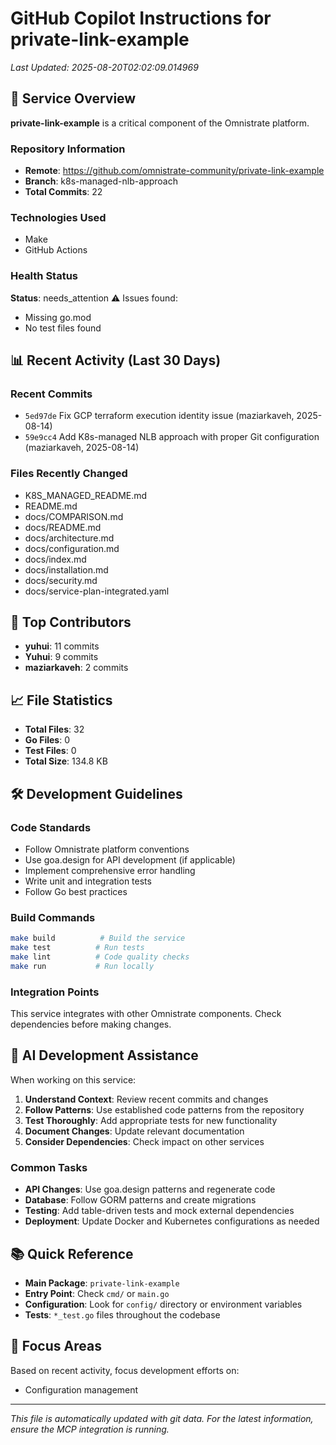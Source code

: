# GitHub Copilot Instructions for private-link-example

*Last Updated: 2025-08-20T02:02:09.014969*

## 🚀 Service Overview
**private-link-example** is a critical component of the Omnistrate platform.

### Repository Information
- **Remote**: https://github.com/omnistrate-community/private-link-example
- **Branch**: k8s-managed-nlb-approach
- **Total Commits**: 22

### Technologies Used
- Make
- GitHub Actions

### Health Status
**Status**: needs_attention
⚠️ Issues found:
- Missing go.mod
- No test files found

## 📊 Recent Activity (Last 30 Days)
### Recent Commits
- `5ed97de` Fix GCP terraform execution identity issue (maziarkaveh, 2025-08-14)
- `59e9cc4` Add K8s-managed NLB approach with proper Git configuration (maziarkaveh, 2025-08-14)

### Files Recently Changed
- K8S_MANAGED_README.md
- README.md
- docs/COMPARISON.md
- docs/README.md
- docs/architecture.md
- docs/configuration.md
- docs/index.md
- docs/installation.md
- docs/security.md
- docs/service-plan-integrated.yaml

## 👥 Top Contributors
- **yuhui**: 11 commits
- **Yuhui**: 9 commits
- **maziarkaveh**: 2 commits

## 📈 File Statistics
- **Total Files**: 32
- **Go Files**: 0
- **Test Files**: 0
- **Total Size**: 134.8 KB

## 🛠️ Development Guidelines

### Code Standards
- Follow Omnistrate platform conventions
- Use goa.design for API development (if applicable)
- Implement comprehensive error handling
- Write unit and integration tests
- Follow Go best practices

### Build Commands
```bash
make build          # Build the service
make test          # Run tests
make lint          # Code quality checks
make run           # Run locally
```

### Integration Points
This service integrates with other Omnistrate components. Check dependencies before making changes.

## 🔧 AI Development Assistance

When working on this service:
1. **Understand Context**: Review recent commits and changes
2. **Follow Patterns**: Use established code patterns from the repository
3. **Test Thoroughly**: Add appropriate tests for new functionality
4. **Document Changes**: Update relevant documentation
5. **Consider Dependencies**: Check impact on other services

### Common Tasks
- **API Changes**: Use goa.design patterns and regenerate code
- **Database**: Follow GORM patterns and create migrations
- **Testing**: Add table-driven tests and mock external dependencies
- **Deployment**: Update Docker and Kubernetes configurations as needed

## 📚 Quick Reference
- **Main Package**: `private-link-example`
- **Entry Point**: Check `cmd/` or `main.go`
- **Configuration**: Look for `config/` directory or environment variables
- **Tests**: `*_test.go` files throughout the codebase

## 🎯 Focus Areas
Based on recent activity, focus development efforts on:
- Configuration management

---
*This file is automatically updated with git data. For the latest information, ensure the MCP integration is running.*
